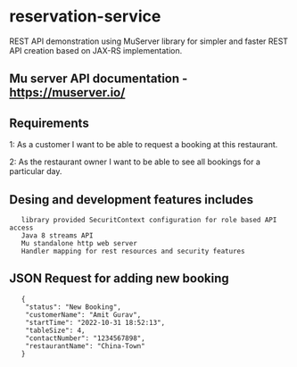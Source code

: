 # reservation-service

REST API demonstration using MuServer library for simpler and faster REST API creation based on JAX-RS implementation.

## Mu server API documentation - https://muserver.io/

## Requirements

1: As a customer I want to be able to request a booking at this restaurant.

2: As the restaurant owner I want to be able to see all bookings for a particular day.




## Desing and development features includes
       library provided SecuritContext configuration for role based API access
       Java 8 streams API
       Mu standalone http web server
       Handler mapping for rest resources and security features 


       
       
## JSON Request for adding new booking

            

       {
        "status": "New Booking",
        "customerName": "Amit Gurav",
        "startTime": "2022-10-31 18:52:13",
        "tableSize": 4,
        "contactNumber": "1234567898",
        "restaurantName": "China-Town"
       }

       

